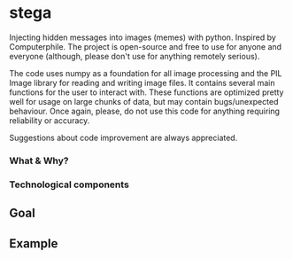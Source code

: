 # stega

Injecting hidden messages into images (memes) with python. Inspired by Computerphile.
The project is open-source and free to use for anyone and everyone (although, please don't use for anything remotely serious).

The code uses numpy as a foundation for all image processing and the PIL Image library for reading and writing image files. 
It contains several main functions for the user to interact with. These functions are optimized pretty well 
for usage on large chunks of data, but may contain bugs/unexpected behaviour. Once again, please, do not use this code
for anything requiring reliability or accuracy. 

Suggestions about code improvement are always appreciated.

### What & Why?

### Technological components

## Goal

## Example
